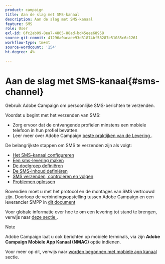 ```yaml
---
product: campaign
title: Aan de slag met SMS-kanaal
description: Aan de slag met SMS-kanaal
feature: SMS
role: User
exl-id: 6fc2ab09-8ea7-4865-88ad-bd45eee68958
source-git-commit: 41296a0acaee93d31874bf58287e51085c6c1261
workflow-type: tm+mt
source-wordcount: '154'
ht-degree: 4%

---
```


# Aan de slag met SMS-kanaal{#sms-channel}

Gebruik Adobe Campaign om persoonlijke SMS-berichten te verzenden.

Voordat u begint met het verzenden van SMS:

* Zorg ervoor dat de ontvangende profielen minstens een mobiele telefoon in hun profiel bevatten.
* Leer meer over Adobe Campaign [ beste praktijken van de Levering ](delivery-best-practices.md).

De belangrijkste stappen om SMS te verzenden zijn als volgt:

* [Het SMS-kanaal configureren](sms-set-up.md)
* [Een sms-levering maken](sms-create.md)
* [De doelgroep definiëren](sms-create.md#selecting-the-target-population)
* [De SMS-inhoud definiëren](sms-create.md#defining-the-sms-content)
* [SMS verzenden, controleren en volgen](sms-send.md)
* [Problemen oplossen](troubleshooting-sms.md)

Bovendien moet u met het protocol en de montages van SMS vertrouwd zijn. Doorloop de verbindingsopstelling tussen Adobe Campaign en een leverancier SMPP in [ dit document ](sms-protocol.md)

Voor globale informatie over hoe te om een levering tot stand te brengen, verwijs naar [ deze sectie ](steps-about-delivery-creation-steps.md).

>[!NOTE]
>
>Adobe Campaign laat u ook berichten op mobiele terminals, via zijn **Adobe Campaign Mobiele App Kanaal (NMAC)** optie indienen.
> 
>Voor meer op dit, verwijs naar [ worden begonnen met mobiele app kanaal ](about-mobile-app-channel.md) sectie.
